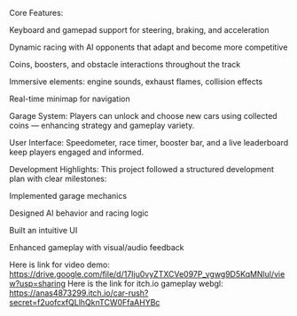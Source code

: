 Core Features:

Keyboard and gamepad support for steering, braking, and acceleration

Dynamic racing with AI opponents that adapt and become more competitive

Coins, boosters, and obstacle interactions throughout the track

Immersive elements: engine sounds, exhaust flames, collision effects

Real-time minimap for navigation

Garage System:
Players can unlock and choose new cars using collected coins — enhancing strategy and gameplay variety.

User Interface:
Speedometer, race timer, booster bar, and a live leaderboard keep players engaged and informed.

Development Highlights:
This project followed a structured development plan with clear milestones:

Implemented garage mechanics

Designed AI behavior and racing logic

Built an intuitive UI

Enhanced gameplay with visual/audio feedback

Here is link for video demo:
https://drive.google.com/file/d/17Iju0vyZTXCVe097P_vgwg9D5KqMNlul/view?usp=sharing
Here is the link for itch.io gameplay webgl:
https://anas4873299.itch.io/car-rush?secret=f2uofcxfQLlhQknTCW0FfaAHYBc
